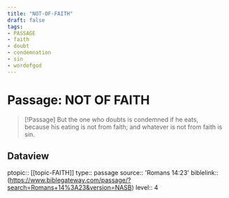 ```yaml
---
title: "NOT-OF-FAITH"
draft: false
tags:
- PASSAGE
- faith
- doubt
- condemnation
- sin
- wordofgod
---
```


# Passage: NOT OF FAITH
> [!Passage]
> But the one who doubts is condemned if he eats, because his eating is not from faith; and whatever is not from faith is sin.

## Dataview
ptopic:: [[topic-FAITH]]
type:: passage
source:: 'Romans 14:23'
biblelink:: (https://www.biblegateway.com/passage/?search=Romans+14%3A23&version=NASB)
level:: 4